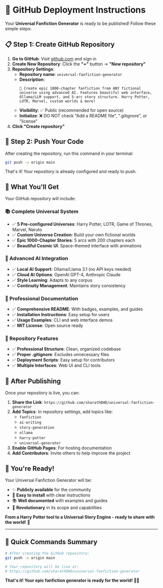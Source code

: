 # 🚀 GitHub Deployment Instructions

Your **Universal Fanfiction Generator** is ready to be published! Follow these simple steps:

## 📋 **Step 1: Create GitHub Repository**

1. **Go to GitHub**: Visit [github.com](https://github.com) and sign in
2. **Create New Repository**: Click the **"+"** button → **"New repository"**
3. **Repository Settings**:
   - **Repository name**: `universal-fanfiction-generator`
   - **Description**: 
     ```
     🌌 Create epic 1000-chapter fanfiction from ANY fictional universe using advanced AI. Features beautiful web interface, Ollama/LLM support, and 5-arc story structure. Harry Potter, LOTR, Marvel, custom worlds & more!
     ```
   - **Visibility**: ✅ Public (recommended for open source)
   - **Initialize**: ❌ DO NOT check "Add a README file", ".gitignore", or "license"
4. **Click "Create repository"**

## 🚀 **Step 2: Push Your Code**

After creating the repository, run this command in your terminal:

```bash
git push -u origin main
```

That's it! Your repository is already configured and ready to push.

## 🎯 **What You'll Get**

Your GitHub repository will include:

### **📚 Complete Universal System**
- ✅ **5 Pre-configured Universes**: Harry Potter, LOTR, Game of Thrones, Marvel, Naruto
- ✅ **Custom Universe Creation**: Build your own fictional worlds
- ✅ **Epic 1000-Chapter Stories**: 5 arcs with 200 chapters each
- ✅ **Beautiful Cosmic UI**: Space-themed interface with animations

### **🧠 Advanced AI Integration**
- ✅ **Local AI Support**: Ollama/Llama 3.1 (no API keys needed)
- ✅ **Cloud AI Options**: OpenAI GPT-4, Anthropic Claude
- ✅ **Style Learning**: Adapts to any corpus
- ✅ **Continuity Management**: Maintains story consistency

### **📖 Professional Documentation**
- ✅ **Comprehensive README**: With badges, examples, and guides
- ✅ **Installation Instructions**: Easy setup for users
- ✅ **Usage Examples**: CLI and web interface demos
- ✅ **MIT License**: Open source ready

### **🎨 Repository Features**
- ✅ **Professional Structure**: Clean, organized codebase
- ✅ **Proper .gitignore**: Excludes unnecessary files
- ✅ **Deployment Scripts**: Easy setup for contributors
- ✅ **Multiple Interfaces**: Web UI and CLI tools

## 🌟 **After Publishing**

Once your repository is live, you can:

1. **Share the Link**: `https://github.com/sharathDHD/universal-fanfiction-generator`
2. **Add Topics**: In repository settings, add topics like:
   - `fanfiction`
   - `ai-writing`
   - `story-generation`
   - `ollama`
   - `harry-potter`
   - `universal-generator`
3. **Enable GitHub Pages**: For hosting documentation
4. **Add Contributors**: Invite others to help improve the project

## 🎉 **You're Ready!**

Your Universal Fanfiction Generator will be:
- ✨ **Publicly available** for the community
- 🚀 **Easy to install** with clear instructions
- 📚 **Well documented** with examples and guides
- 🌌 **Revolutionary** in its scope and capabilities

**From a Harry Potter tool to a Universal Story Engine - ready to share with the world!** 🌟

---

## 🔗 **Quick Commands Summary**

```bash
# After creating the GitHub repository:
git push -u origin main

# Your repository will be live at:
# https://github.com/sharathDHD/universal-fanfiction-generator
```

**That's it! Your epic fanfiction generator is ready for the world! 🌌✨**